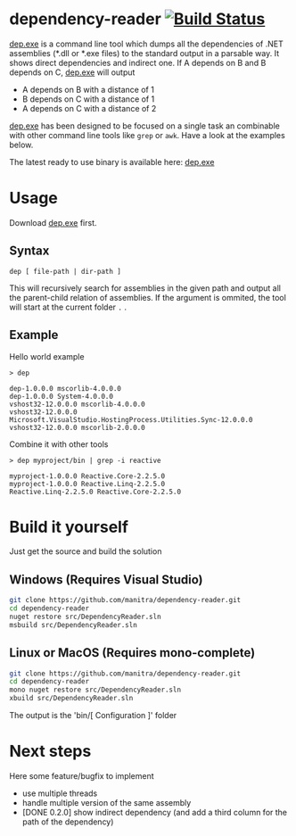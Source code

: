 # dependency-reader [![Build Status](http://build.manitra.net/job/dependency-reader/badge/icon)](http://build.manitra.net/job/dependency-reader/)
[dep.exe](http://build.manitra.net/job/dependency-reader/lastSuccessfulBuild/artifact/bin/Release/dep.exe) is a command line tool which dumps all the dependencies of .NET assemblies (*.dll or *.exe files) to the standard output in a parsable way.
It shows direct dependencies and indirect one.
If A depends on B and B depends on C, [dep.exe](http://build.manitra.net/job/dependency-reader/lastSuccessfulBuild/artifact/bin/Release/dep.exe) will output

- A depends on B with a distance of 1
- B depends on C with a distance of 1
- A depends on C with a distance of 2

[dep.exe](http://build.manitra.net/job/dependency-reader/lastSuccessfulBuild/artifact/bin/Release/dep.exe) has been designed to be focused on a single task an combinable with other command line tools like `grep` or `awk`.
Have a look at the examples below.


The latest ready to use binary is available here: [dep.exe](http://build.manitra.net/job/dependency-reader/lastSuccessfulBuild/artifact/bin/Release/dep.exe)

# Usage

Download [dep.exe](http://build.manitra.net/job/dependency-reader/lastSuccessfulBuild/artifact/bin/Release/dep.exe) first.


## Syntax

```
dep [ file-path | dir-path ]
```

This will recursively search for assemblies in the given path and output all the parent-child relation of assemblies.
If the argument is ommited, the tool will start at the current folder `.` .

## Example

Hello world example
```
> dep

dep-1.0.0.0 mscorlib-4.0.0.0
dep-1.0.0.0 System-4.0.0.0
vshost32-12.0.0.0 mscorlib-4.0.0.0
vshost32-12.0.0.0 Microsoft.VisualStudio.HostingProcess.Utilities.Sync-12.0.0.0
vshost32-12.0.0.0 mscorlib-2.0.0.0
```

Combine it with other tools
```
> dep myproject/bin | grep -i reactive

myproject-1.0.0.0 Reactive.Core-2.2.5.0
myproject-1.0.0.0 Reactive.Linq-2.2.5.0
Reactive.Linq-2.2.5.0 Reactive.Core-2.2.5.0
```


# Build it yourself

Just get the source and build the solution

## Windows (Requires Visual Studio)

```bash
git clone https://github.com/manitra/dependency-reader.git
cd dependency-reader
nuget restore src/DependencyReader.sln
msbuild src/DependencyReader.sln
```

## Linux or MacOS (Requires mono-complete)

```bash
git clone https://github.com/manitra/dependency-reader.git
cd dependency-reader
mono nuget restore src/DependencyReader.sln
xbuild src/DependencyReader.sln
```


The output is the 'bin/[ Configuration ]' folder

# Next steps

Here some feature/bugfix to implement

- use multiple threads
- handle multiple version of the same assembly
- [DONE 0.2.0] show indirect dependency (and add a third column for the path of the dependency)
